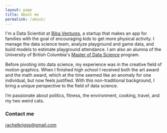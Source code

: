 ```yaml
---
layout: page
title: About me
permalink: /about/
---
```


I'm a Data Scientist at <a href="https://www.playbiba.com/" target="_blank"> Biba Ventures</a>, a startup that makes an app for families with the goal of encouraging kids to get more physical activity. I manage the data science team, analyze playground and game data, and build models to estimate playground attendance. I am also an alumna of the University of British Columbia's <a href="https://masterdatascience.ubc.ca/" target="_blank"> Master of Data Science</a> program.

Before pivoting into data science, my experience was in the creative field of motion graphics. When I finished high school I received both the art award and the math award, which at the time seemed like an anomaly for one individual, but now feels justified. With this non-traditional background, I bring a unique perspective to the field of data science.

I’m passionate about politics, fitness, the environment, cooking, travel, and my two weird cats.


### Contact me

[rachelkriggs@gmail.com](mailto:rachelkriggs@gmail.com)
